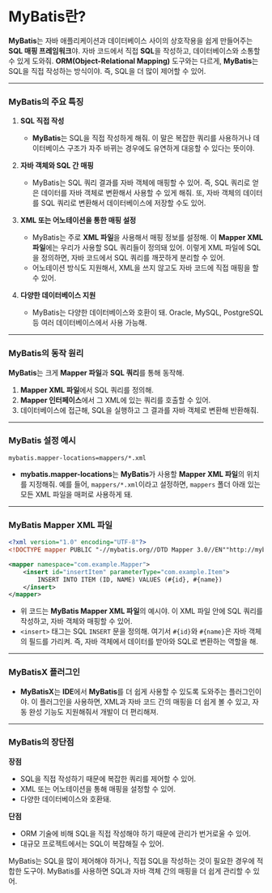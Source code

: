 # MyBatis란?

**MyBatis**는 자바 애플리케이션과 데이터베이스 사이의 상호작용을 쉽게 만들어주는 **SQL 매핑 프레임워크**야. 자바 코드에서 직접 **SQL**을 작성하고, 데이터베이스와 소통할 수 있게 도와줘. **ORM(Object-Relational Mapping)** 도구와는 다르게, **MyBatis**는 SQL을 직접 작성하는 방식이야. 즉, SQL을 더 많이 제어할 수 있어.

---

### MyBatis의 주요 특징

1. **SQL 직접 작성**
    - **MyBatis**는 SQL을 직접 작성하게 해줘. 이 말은 복잡한 쿼리를 사용하거나 데이터베이스 구조가 자주 바뀌는 경우에도 유연하게 대응할 수 있다는 뜻이야.

2. **자바 객체와 SQL 간 매핑**
    - MyBatis는 SQL 쿼리 결과를 자바 객체에 매핑할 수 있어. 즉, SQL 쿼리로 얻은 데이터를 자바 객체로 변환해서 사용할 수 있게 해줘. 또, 자바 객체의 데이터를 SQL 쿼리로 변환해서 데이터베이스에 저장할 수도 있어.

3. **XML 또는 어노테이션을 통한 매핑 설정**
    - MyBatis는 주로 **XML 파일**을 사용해서 매핑 정보를 설정해. 이 **Mapper XML 파일**에는 우리가 사용할 SQL 쿼리들이 정의돼 있어. 이렇게 XML 파일에 SQL을 정의하면, 자바 코드에서 SQL 쿼리를 깨끗하게 분리할 수 있어.
    - 어노테이션 방식도 지원해서, XML을 쓰지 않고도 자바 코드에 직접 매핑을 할 수 있어.

4. **다양한 데이터베이스 지원**
    - MyBatis는 다양한 데이터베이스와 호환이 돼. Oracle, MySQL, PostgreSQL 등 여러 데이터베이스에서 사용 가능해.

---

### MyBatis의 동작 원리

**MyBatis**는 크게 **Mapper 파일**과 **SQL 쿼리**를 통해 동작해.

1. **Mapper XML 파일**에서 SQL 쿼리를 정의해.
2. **Mapper 인터페이스**에서 그 XML에 있는 쿼리를 호출할 수 있어.
3. 데이터베이스에 접근해, SQL을 실행하고 그 결과를 자바 객체로 변환해 반환해줘.

---

### MyBatis 설정 예시

```properties
mybatis.mapper-locations=mappers/*.xml
```

- **mybatis.mapper-locations**는 **MyBatis**가 사용할 **Mapper XML 파일**의 위치를 지정해줘. 예를 들어, `mappers/*.xml`이라고 설정하면, `mappers` 폴더 아래 있는 모든 XML 파일을 매퍼로 사용하게 돼.

---

### MyBatis Mapper XML 파일

```xml
<?xml version="1.0" encoding="UTF-8"?>
<!DOCTYPE mapper PUBLIC "-//mybatis.org//DTD Mapper 3.0//EN""http://mybatis.org/dtd/mybatis-3-mapper.dtd">

<mapper namespace="com.example.Mapper">
    <insert id="insertItem" parameterType="com.example.Item">
        INSERT INTO ITEM (ID, NAME) VALUES (#{id}, #{name})
    </insert>
</mapper>
```

- 위 코드는 **MyBatis Mapper XML 파일**의 예시야. 이 XML 파일 안에 SQL 쿼리를 작성하고, 자바 객체와 매핑할 수 있어.
- `<insert>` 태그는 SQL `INSERT` 문을 정의해. 여기서 `#{id}`와 `#{name}`은 자바 객체의 필드를 가리켜. 즉, 자바 객체에서 데이터를 받아와 SQL로 변환하는 역할을 해.

---

### MyBatisX 플러그인

- **MyBatisX**는 **IDE**에서 **MyBatis**를 더 쉽게 사용할 수 있도록 도와주는 플러그인이야. 이 플러그인을 사용하면, XML과 자바 코드 간의 매핑을 더 쉽게 볼 수 있고, 자동 완성 기능도 지원해줘서 개발이 더 편리해져.

---

### MyBatis의 장단점

**장점**
- SQL을 직접 작성하기 때문에 복잡한 쿼리를 제어할 수 있어.
- XML 또는 어노테이션을 통해 매핑을 설정할 수 있어.
- 다양한 데이터베이스와 호환돼.

**단점**
- ORM 기술에 비해 SQL을 직접 작성해야 하기 때문에 관리가 번거로울 수 있어.
- 대규모 프로젝트에서는 SQL이 복잡해질 수 있어.

MyBatis는 SQL을 많이 제어해야 하거나, 직접 SQL을 작성하는 것이 필요한 경우에 적합한 도구야. MyBatis를 사용하면 SQL과 자바 객체 간의 매핑을 더 쉽게 관리할 수 있어.